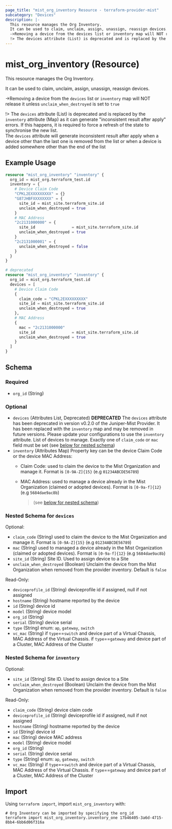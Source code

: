 ```yaml
---
page_title: "mist_org_inventory Resource - terraform-provider-mist"
subcategory: "Devices"
description: |-
  This resource manages the Org Inventory.
  It can be used to claim, unclaim, assign, unassign, reassign devices.
  ->Removing a device from the devices list or inventory map will NOT release it unless unclaim_when_destroyed is set to true
  !> The devices attribute (List) is deprecated and is replaced by the inventory attribute (Map) as it can generate "inconsistent result after apply" errors. If this happens, it is required to force a refresh of the state to synchronise the new list.The devices attribute will generate inconsistent result after apply when a device other than the last one is removed from the list or when a device is added somewhere other than the end of the list
---
```


# mist_org_inventory (Resource)

This resource manages the Org Inventory.

It can be used to claim, unclaim, assign, unassign, reassign devices.

->Removing a device from the `devices` list or `inventory` map will NOT release it unless `unclaim_when_destroyed` is set to `true`

!> The `devices` attribute (List) is deprecated and is replaced by the `inventory` attribute (Map) as it can generate "inconsistent result after apply" errors. If this happens, it is required to force a refresh of the state to synchronise the new list.  
The `devices` attribute will generate inconsistent result after apply when a device other than the last one is removed from the list or when a device is added somewhere other than the end of the list


## Example Usage

```terraform
resource "mist_org_inventory" "inventory" {
  org_id = mist_org.terraform_test.id
  inventory = {
    # Device Claim Code
    "CPKL2EXXXXXXXXX" = {}
    "G87JHBFXXXXXXXX" = {
      site_id = mist_site.terraform_site.id
      unclaim_when_destroyed = true
    }
    # MAC Address
    "2c2131000000" = {
      site_id                = mist_site.terraform_site.id
      unclaim_when_destroyed = true
    }
    "2c2131000001" = {
      unclaim_when_destroyed = false
    }    
  }
}

# deprecated
resource "mist_org_inventory" "inventory" {
  org_id = mist_org.terraform_test.id
  devices = [
    # Device Claim Code
    {
      claim_code = "CPKL2EXXXXXXXXX"
      site_id = mist_site.terraform_site.id
      unclaim_when_destroyed = true
    },
    # MAC Address
    {
      mac = "2c2131000000"
      site_id                = mist_site.terraform_site.id
      unclaim_when_destroyed = true
    }   
  ]
}
```

<!-- schema generated by tfplugindocs -->
## Schema

### Required

- `org_id` (String)

### Optional

- `devices` (Attributes List, Deprecated) **DEPRECATED** The `devices` attribute has been deprecated in version v0.2.0 of the Juniper-Mist Provider. It has been replaced with the `inventory` map and may be removed in future versions. Please update your configurations to use the `inventory` attribute. List of devices to manage. Exactly one of `claim_code` or `mac` field must be set (see [below for nested schema](#nestedatt--devices))
- `inventory` (Attributes Map) Property key can be the device Claim Code or the device MAC Address:
  * Claim Code: used to claim the device to the Mist Organization and manage it. Format is `[0-9A-Z]{15}` (e.g `01234ABCDE56789`)
  * MAC Address: used to manage a device already in the Mist Organization (claimed or adopted devices). Format is `[0-9a-f]{12}` (e.g `5684dae9ac8b`)

    > (see [below for nested schema](#nestedatt--inventory))

<a id="nestedatt--devices"></a>
### Nested Schema for `devices`

Optional:

- `claim_code` (String) used to claim the device to the Mist Organization and manage it. Format is `[0-9A-Z]{15}` (e.g `01234ABCDE56789`)
- `mac` (String) used to managed a device already in the Mist Organization (claimed or adopted devices). Format is `[0-9a-f]{12}` (e.g `5684dae9ac8b`)
- `site_id` (String) Site ID. Used to assign device to a Site
- `unclaim_when_destroyed` (Boolean) Unclaim the device from the Mist Organization when removed from the provider inventory. Default is `false`

Read-Only:

- `deviceprofile_id` (String) deviceprofile id if assigned, null if not assigned
- `hostname` (String) hostname reported by the device
- `id` (String) device id
- `model` (String) device model
- `org_id` (String)
- `serial` (String) device serial
- `type` (String) enum: `ap`, `gateway`, `switch`
- `vc_mac` (String) if `type`==`switch` and device part of a Virtual Chassis, MAC Address of the Virtual Chassis. if `type`==`gateway` and device part of a Cluster, MAC Address of the Cluster


<a id="nestedatt--inventory"></a>
### Nested Schema for `inventory`

Optional:

- `site_id` (String) Site ID. Used to assign device to a Site
- `unclaim_when_destroyed` (Boolean) Unclaim the device from the Mist Organization when removed from the provider inventory. Default is `false`

Read-Only:

- `claim_code` (String) device claim code
- `deviceprofile_id` (String) deviceprofile id if assigned, null if not assigned
- `hostname` (String) hostname reported by the device
- `id` (String) device id
- `mac` (String) device MAC address
- `model` (String) device model
- `org_id` (String)
- `serial` (String) device serial
- `type` (String) enum: `ap`, `gateway`, `switch`
- `vc_mac` (String) if `type`==`switch` and device part of a Virtual Chassis, MAC Address of the Virtual Chassis. if `type`==`gateway` and device part of a Cluster, MAC Address of the Cluster



## Import
Using `terraform import`, import `mist_org_inventory` with:
```shell
# Org Inventory can be imported by specifying the org_id
terraform import mist_org_inventory.inventory_one 17b46405-3a6d-4715-8bb4-6bb6d06f316a
```